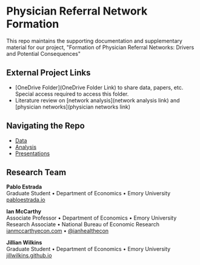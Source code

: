 # Physician Referral Network Formation

This repo maintains the supporting documentation and supplementary material for our project, "Formation of Physician Referral Networks: Drivers and Potential Consequences" 

## External Project Links

- [OneDrive Folder](OneDrive Folder Link) to share data, papers, etc. Special access required to access this folder.
- Literature review on [network analysis](network analysis link) and [physician networks](physician networks link)

## Navigating the Repo

- [Data](data.md)
- [Analysis](analysis.md)
- [Presentations](present.md)


## Research Team

**Pablo Estrada**<br>
Graduate Student • Department of Economics • Emory University<br>
[pabloestrada.io](https://www.pabloestrada.io/) <br>

**Ian McCarthy**<br>
Associate Professor • Department of Economics • Emory University<br>
Research Associate • National Bureau of Economic Research<br>
[ianmccarthyecon.com](https://www.ianmccarthyecon.com) • [\@ianhealthecon](https://twitter.com/ianhealthecon) <br>

**Jillian Wilkins**<br>
Graduate Student • Department of Economics • Emory University<br>
[jillwilkins.github.io](https://jillwilkins.github.io/)
